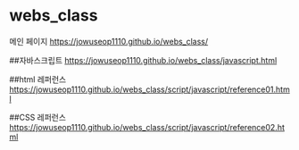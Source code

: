 # webs_class

메인 페이지
https://jowuseop1110.github.io/webs_class/

##자바스크립트
https://jowuseop1110.github.io/webs_class/javascript.html

##html 레퍼런스
https://jowuseop1110.github.io/webs_class/script/javascript/reference01.html

##CSS 레퍼런스
https://jowuseop1110.github.io/webs_class/script/javascript/reference02.html